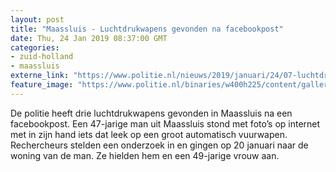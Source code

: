 ```yaml
---
layout: post
title: "Maassluis - Luchtdrukwapens gevonden na facebookpost"
date: Thu, 24 Jan 2019 08:37:00 GMT
categories: 
- zuid-holland 
- maassluis 
externe_link: "https://www.politie.nl/nieuws/2019/januari/24/07-luchtdrukwapens-gevonden-na-facebookpost.html"
feature_image: "https://www.politie.nl/binaries/w400h225/content/gallery/politie/nieuws/2019/januari/07-rt/f-190123-gevonden-nepwapen-maassluis-groot.jpg"
---
```


De politie heeft drie luchtdrukwapens gevonden in Maassluis na een facebookpost. Een 47-jarige man uit Maassluis stond met foto’s op internet met in zijn hand iets dat leek op een groot automatisch vuurwapen. Rechercheurs stelden een onderzoek in en gingen op 20 januari naar de woning van de man. Ze hielden hem en een 49-jarige vrouw aan.
